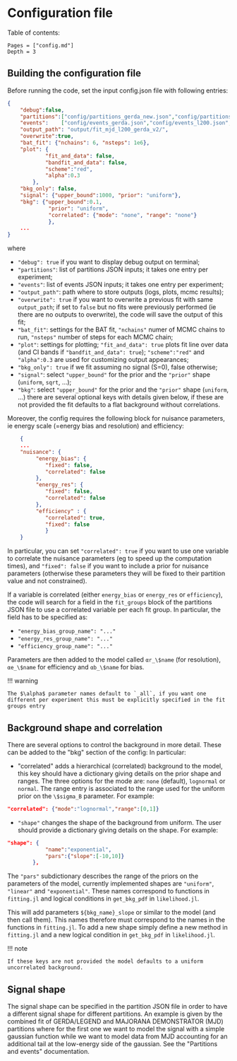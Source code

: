 # Configuration file

Table of contents:

```@contents
Pages = ["config.md"]
Depth = 3
```

## Building the configuration file
Before running the code, set the input config.json file with following entries:

```json
{
    "debug":false,
    "partitions":["config/partitions_gerda_new.json","config/partitions_l200.json","config/partitions_mjd_new.json"],
    "events":    ["config/events_gerda.json","config/events_l200.json","config/events_mjd_new_part.json"],
    "output_path": "output/fit_mjd_l200_gerda_v2/",
    "overwrite":true,
    "bat_fit": {"nchains": 6, "nsteps": 1e6},
    "plot": {
            "fit_and_data": false,
            "bandfit_and_data": false,
            "scheme":"red",
            "alpha":0.3
        },
    "bkg_only": false,
    "signal": {"upper_bound":1000, "prior": "uniform"},
    "bkg": {"upper_bound":0.1,
             "prior": "uniform",
             "correlated": {"mode": "none", "range": "none"}
             },
    ...
}
```

where
- `"debug": true` if you want to display debug output on terminal;
- `"partitions"`: list of partitions JSON inputs; it takes one entry per experiment;
- `"events"`: list of events JSON inputs; it takes one entry per experiment;
- `"output_path"`: path where to store outputs (logs, plots, mcmc results);
- `"overwrite": true` if you want to overwrite a previous fit with same `output_path`; if set to `false` but no fits were previously performed (ie there are no outputs to overwrite), the code will save the output of this fit;
- `"bat_fit"`: settings for the BAT fit, `"nchains"` numer of MCMC chains to run, `"nsteps"` number of steps for each MCMC chain;
- `"plot"`: settings for plotting; `"fit_and_data": true` plots fit line over data (and CI bands if `"bandfit_and_data": true`); `"scheme":"red"` and `"alpha":0.3` are used for customizing output appearances;
- `"bkg_only": true` if we fit assuming no signal (S=0), false otherwise;
- `"signal"`: select `"upper_bound"` for the prior and the `"prior"` shape (`uniform`, `sqrt`, ...);
- `"bkg"`: select `"upper_bound"` for the prior and the `"prior"` shape (`uniform`, ...) there are several optional keys with details given below, if these are not provided the fit defaults to a flat background without correlations.


Moreover, the config requires the following block for nuisance parameters, ie energy scale (=energy bias and resolution) and efficiency:
```json
    {
    ...
    "nuisance": { 
         "energy_bias": {
            "fixed": false,
            "correlated": false
         },
         "energy_res": {
            "fixed": false,
            "correlated": false
         },
         "efficiency" : {
            "correlated": true,
            "fixed": false
            }
    }
```

In particular, you can set `"correlated": true` if you want to use one variable to correlate the nuisance parameters (eg to speed up the computation times), and `"fixed": false` if you want to include a prior for nuisance parameters (otherwise these parameters they will be fixed to their partition value and not constrained).
 
If a variable is correlated (either `energy_bias` or `energy_res` or `efficiency`), the code will search for a field in the `fit_groups` block of the partitions JSON file to use a correlated variable per each fit group. 
In particular, the field has to be specified as:
- `"energy_bias_group_name": "..."`
- `"energy_res_group_name": "..."`
- `"efficiency_group_name": "..."`
 
Parameters are then added to the model called `αr_\$name` (for resolution), `αe_\$name` for efficiency and `αb_\$name` for bias.

!!! warning

    The $\alpha$ parameter names default to `_all`, if you want one different per experiment this must be explicitly specified in the fit groups entry

## Background shape and correlation
There are several options to control the background in more detail. These can be added to the "bkg" section of the config:
In particular:
 - "correlated" adds a hierarchical (correlated) background to the model, this key should have a dictionary giving details on the prior shape and ranges. The three options for the mode are: `none` (default), `lognormal` or `normal`. The range entry is associated to the range used for the uniform prior on the `\$sigma_B` parameter. For example:

```json
"correlated": {"mode":"lognormal","range":[0,1]}
```


- `"shape"` changes the shape of the background from uniform. The user should provide a dictionary giving details on the shape. For example:

```json
"shape": {
            "name":"exponential",
            "pars":{"slope":[-10,10]}
        },
```

The `"pars"` subdictionary describes the range of the priors on the parameters of the model, currently implemented shapes are `"uniform"`, `"linear"` and `"exponential"`. These names correspond to functions in `fitting.jl` and logical conditions in `get_bkg_pdf` in `likelihood.jl`.

This will add parameters `${bkg_name}_slope` or similar to the model (and then call them). This names therefore must correspond to the names in the functions in `fitting.jl`. To add a new shape simply define a new method in `fitting.jl` and a new logical condition in `get_bkg_pdf` in `likelihood.jl`.

!!! note

    If these keys are not provided the model defaults to a uniform uncorrelated background.

## Signal shape
The signal shape can be specified in the partition JSON file in order to have a different signal shape for different partitions.
An example is given by the combined fit of GERDA/LEGEND and MAJORANA DEMONSTRATOR (MJD) partitions where for the first one we want to model the signal with a simple gaussian function while we want to model data from MJD accounting for an additional tail at the low-energy side of the gaussian.
See the "Partitions and events" documentation.
